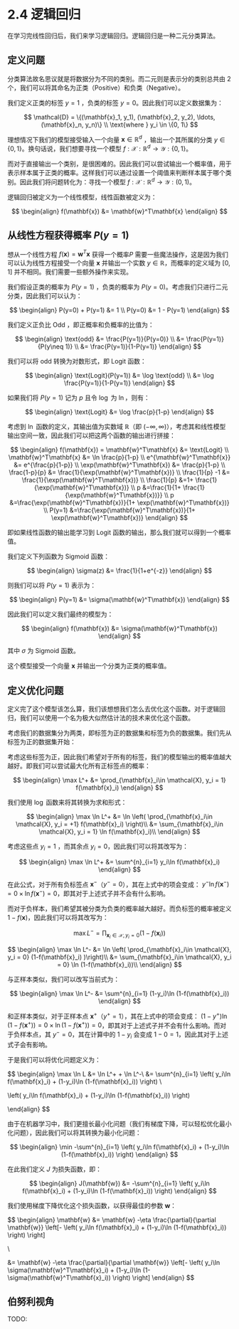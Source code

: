 # 2.4 逻辑回归

在学习完线性回归后，我们来学习逻辑回归。逻辑回归是一种二元分类算法。

## 定义问题

分类算法故名思议就是将数据分为不同的类别。而二元则是表示分的类别总共由 2 个，我们可以将其命名为正类（Positive）和负类（Negative）。

我们定义正类的标签 $y=1$ ，负类的标签 $y=0$。因此我们可以定义数据集为：

$$
\mathcal{D} = \{(\mathbf{x}_1, y_1), (\mathbf{x}_2, y_2), \ldots, (\mathbf{x}_n, y_n)\}
\\
\text{where } y_i \in \{0, 1\}
$$

理想情况下我们的模型接受输入一个向量 $\mathbf{x}\in \mathbb{R}^d$ ，输出一个其所属的分类 $y\in \{0, 1\}$。换句话说，我们想要寻找一个模型 $f: \mathcal{X}: \mathbb{R}^d\to \mathcal{Y}: \{0, 1\}$。

而对于直接输出一个类别，是很困难的。因此我们可以尝试输出一个概率值，用于表示样本属于正类的概率。这样我们可以通过设置一个阈值来判断样本属于哪个类别。因此我们将问题转化为：寻找一个模型 $f: \mathcal{X}: \mathbb{R}^d\to \mathcal{Y}: (0, 1)$。

逻辑回归被定义为一个线性模型，线性函数被定义为：

$$
\begin{align}
f(\mathbf{x}) &= \mathbf{w}^T\mathbf{x}
\end{align}
$$

## 从线性方程获得概率 $P(y=1)$

想从一个线性方程 $f(\mathbf{x}) = \mathbf{w}^T\mathbf{x}$ 获得一个概率$P$ 需要一些魔法操作，这是因为我们可以认为线性方程接受一个向量 $\mathbf{x}$ 并输出一个实数 $y\in \mathbb{R}$，而概率的定义域为 $[0, 1]$ 并不相同。我们需要一些额外操作来实现。

我们假设正类的概率为 $P(y=1)$ ，负类的概率为 $P(y=0)$。考虑我们只进行二元分类，因此我们可以认为：

$$
\begin{align}
P(y=0) + P(y=1) &= 1
\\
P(y=0) &= 1 - P(y=1)
\end{align}
$$

我们定义正负比 $\text{Odd}$ ，即正概率和负概率的比值为：

$$
\begin{align}
\text{odd}
&= \frac{P(y=1)}{P(y=0)}
\\
&= \frac{P(y=1)}{P(y\neq 1)}
\\
&= \frac{P(y=1)}{1-P(y=1)}
\end{align}
$$

我们可以将 $\text{odd}$ 转换为对数形式，即 $\text{Logit}$ 函数：

$$
\begin{align}
\text{Logit}(P(y=1))
&= \log \text{odd}
\\
&= \log \frac{P(y=1)}{1-P(y=1)}
\end{align}
$$

如果我们将 $P(y=1)$ 记为 $p$ 且令 $\log$ 为 $\ln$，则有：

$$
\begin{align}
\text{Logit}
&= \log \frac{p}{1-p}
\end{align}
$$

考虑到 $\ln$ 函数的定义，其输出值为实数域 $\mathbb{R}$（即 $(-\infty, \infty)$），考虑其和线性模型输出空间一致，因此我们可以把这两个函数的输出进行拼接：

$$
\begin{align}
f(\mathbf{x}) = \mathbf{w}^T\mathbf{x} &= \text{Logit}
\\
\mathbf{w}^T\mathbf{x} &= \ln \frac{p}{1-p}
\\
e^{\mathbf{w}^T\mathbf{x}} &= e^{\frac{p}{1-p}}
\\
\exp(\mathbf{w}^T\mathbf{x}) &= \frac{p}{1-p}
\\
\frac{1-p}{p} &= \frac{1}{\exp(\mathbf{w}^T\mathbf{x})}
\\
\frac{1}{p} -1 &= \frac{1}{\exp(\mathbf{w}^T\mathbf{x})}
\\
\frac{1}{p} &=1+ \frac{1}{\exp(\mathbf{w}^T\mathbf{x})}
\\
p &=\frac{1}{1+ \frac{1}{\exp(\mathbf{w}^T\mathbf{x})}}
\\
p &=\frac{\exp(\mathbf{w}^T\mathbf{x})}{1+ \exp(\mathbf{w}^T\mathbf{x})}
\\
P(y=1) &=\frac{\exp(\mathbf{w}^T\mathbf{x})}{1+ \exp(\mathbf{w}^T\mathbf{x})}
\end{align}
$$

即如果线性函数的输出能学习到 $\text{Logit}$ 函数的输出，那么我们就可以得到一个概率值。

我们定义下列函数为 Sigmoid 函数：

$$
\begin{align}
\sigma(z) &= \frac{1}{1+e^{-z}}
\end{align}
$$

则我们可以将 $P(y=1)$ 表示为：

$$
\begin{align}
P(y=1) &= \sigma(\mathbf{w}^T\mathbf{x})
\end{align}
$$

因此我们可以定义我们最终的模型为：

$$
\begin{align}
f(\mathbf{x}) &= \sigma(\mathbf{w}^T\mathbf{x})
\end{align}
$$

其中 $\sigma$ 为 Sigmoid 函数。

这个模型接受一个向量 $\mathbf{x}$ 并输出一个分类为正类的概率值。

## 定义优化问题

定义完了这个模型该怎么算，我们该想想我们怎么去优化这个函数。对于逻辑回归，我们可以使用一个名为极大似然估计法的技术来优化这个函数。

考虑我们的数据集分为两类，即标签为正的数据集和标签为负的数据集。我们先从标签为正的数据集开始：

考虑这些标签为正，因此我们希望对于所有的标签，我们的模型输出的概率值越大越好。即我们可以尝试最大化所有正标签点的概率：

$$
\begin{align}
\max L^+ &= \prod_{\mathbf{x}_i\in \mathcal{X}, y_i = 1} f(\mathbf{x}_i)
\end{align}
$$

我们使用 $\log$ 函数来将其转换为求和形式：

$$
\begin{align}
\max \ln L^+ &= \ln \left( \prod_{\mathbf{x}_i\in \mathcal{X}, y_i = +1} f(\mathbf{x}_i) \right)\\
&= \sum_{\mathbf{x}_i\in \mathcal{X}, y_i = 1} \ln f(\mathbf{x}_i)\\
\end{align}
$$

考虑这些点 $y_i = 1$ ，而其余点 $y_i = 0$，因此我们可以将其改写为：

$$
\begin{align}
\max \ln L^+ &= \sum^{n}_{i=1} y_i\ln  f(\mathbf{x}_i)
\end{align}
$$

在此公式，对于所有负标签点 $\mathbf{x}^-$（$y^- = 0$），其在上式中的项会变成： $y^-\ln f(\mathbf{x}^-) = 0\times\ln f(\mathbf{x}^-) = 0$，即其对于上述式子并不会有什么影响。


而对于负样本，我们希望其被分类为负类的概率越大越好。而负标签的概率被定义 $1 - f(\mathbf{x})$，因此我们可以将其改写为：

$$
\max L^-=\prod_{\mathbf{x}_i\in \mathcal{X}, y_i = 0} (1-f(\mathbf{x}_i) )
$$

$$
\begin{align}
\max \ln L^- &= \ln \left( \prod_{\mathbf{x}_i\in \mathcal{X}, y_i = 0} (1-f(\mathbf{x}_i) )\right)\\
&= \sum_{\mathbf{x}_i\in \mathcal{X}, y_i = 0} \ln (1-f(\mathbf{x}_i))\\
\end{align}
$$

与正样本类似，我们可以改写当前式为：

$$
\begin{align}
\max \ln L^- &= \sum^{n}_{i=1} (1-y_i)\ln (1-f(\mathbf{x}_i))
\end{align}
$$

和正样本类似，对于正样本点 $\mathbf{x}^+$（$y^+ = 1$），其在上式中的项会变成： $(1-y^+)\ln (1-f(\mathbf{x}^+)) = 0\times\ln (1-f(\mathbf{x}^+)) = 0$，即其对于上述式子并不会有什么影响。而对于负样本点，其 $y^- = 0$，其在计算中的 $1-y_i$ 会变成 $1-0 = 1$，因此其对于上述式子会有影响。

于是我们可以将优化问题定义为：

$$
\begin{align}
\max \ln L &= \ln L^+ + \ln L^-\\
&= \sum^{n}_{i=1}
\left(
    y_i\ln  f(\mathbf{x}_i) + (1-y_i)\ln (1-f(\mathbf{x}_i))
\right)
\\

\left(
    y_i\ln  f(\mathbf{x}_i) + (1-y_i)\ln (1-f(\mathbf{x}_i))
\right)

\end{align}
$$

由于在机器学习中，我们更擅长最小化问题（我们有梯度下降，可以轻松优化最小化问题），因此我们可以将其转换为最小化问题：

$$
\begin{align}
\min -\sum^{n}_{i=1}
\left(
    y_i\ln  f(\mathbf{x}_i) + (1-y_i)\ln (1-f(\mathbf{x}_i))
\right)
\end{align}
$$

在此我们定义 $J$ 为损失函数，即：

$$
\begin{align}
J(\mathbf{w}) &= -\sum^{n}_{i=1}
\left(
    y_i\ln  f(\mathbf{x}_i) + (1-y_i)\ln (1-f(\mathbf{x}_i))
\right)
\end{align}
$$

我们使用梯度下降优化这个损失函数，以获得最佳的参数 $\mathbf{w}$：

$$
\begin{align}
\mathbf{w} &= \mathbf{w} -\eta
 \frac{\partial}{\partial \mathbf{w}}
 \left[-
\left(
    y_i\ln  f(\mathbf{x}_i) + (1-y_i)\ln (1-f(\mathbf{x}_i))
\right)
\right]

\\

&= \mathbf{w} -\eta
 \frac{\partial}{\partial \mathbf{w}}
 \left[-
\left(
    y_i\ln  \sigma(\mathbf{w}^T\mathbf{x}_i) + (1-y_i)\ln (1-\sigma(\mathbf{w}^T\mathbf{x}_i))
\right)
\right]
\end{align}
$$

## 伯努利视角

TODO:
